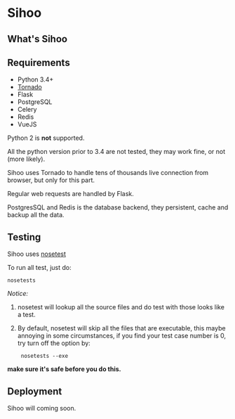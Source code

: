 # Sihoo

## What's Sihoo

## Requirements

+ Python 3.4+
+ [Tornado](http://www.tornadoweb.org/en/stable/)
+ Flask
+ PostgreSQL
+ Celery
+ Redis
+ VueJS

Python 2 is **not** supported.

All the python version prior to 3.4 are not tested, they may work fine, or not (more likely). 

Sihoo uses Tornado to handle tens of thousands live connection from browser, but only for this part.

Regular web requests are handled by Flask.

PostgresSQL and Redis is the database backend, they persistent, cache and backup all the data.

## Testing

Sihoo uses [nosetest](http://nose.readthedocs.io/en/latest/index.html)

To run all test, just do:

    nosetests

*Notice:*

1. nosetest will lookup all the source files and do test with those looks like a test.
2. By default, nosetest will skip all the files that are executable, this maybe annoying in some circumstances, if you find your test case number 
is 0, try turn off the option by:

        nosetests --exe

**make sure it's safe before you do this.**




## Deployment

Sihoo will coming soon.